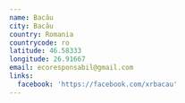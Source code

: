 ```yaml
---
name: Bacău
city: Bacău
country: Romania
countrycode: ro
latitude: 46.58333
longitude: 26.91667
email: ecoresponsabil@gmail.com
links:
  facebook: 'https://facebook.com/xrbacau'
---
```


